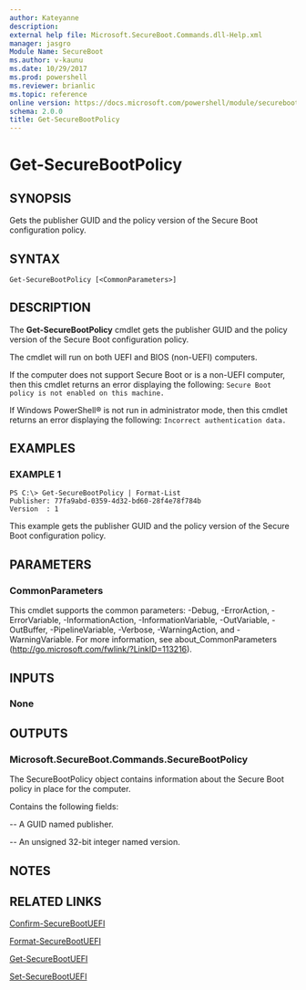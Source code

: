 ```yaml
---
author: Kateyanne
description: 
external help file: Microsoft.SecureBoot.Commands.dll-Help.xml
manager: jasgro
Module Name: SecureBoot
ms.author: v-kaunu
ms.date: 10/29/2017
ms.prod: powershell
ms.reviewer: brianlic
ms.topic: reference
online version: https://docs.microsoft.com/powershell/module/secureboot/get-securebootpolicy?view=windowsserver2012r2-ps&wt.mc_id=ps-gethelp
schema: 2.0.0
title: Get-SecureBootPolicy
---
```


# Get-SecureBootPolicy

## SYNOPSIS
Gets the publisher GUID and the policy version of the Secure Boot configuration policy.

## SYNTAX

```
Get-SecureBootPolicy [<CommonParameters>]
```

## DESCRIPTION
The **Get-SecureBootPolicy** cmdlet gets the publisher GUID and the policy version of the Secure Boot configuration policy.

The cmdlet will run on both UEFI and BIOS (non-UEFI) computers.

If the computer does not support Secure Boot or is a non-UEFI computer, then this cmdlet returns an error displaying the following: `Secure Boot policy is not enabled on this machine.`

If Windows PowerShell® is not run in administrator mode, then this cmdlet returns an error displaying the following: `Incorrect authentication data.`

## EXAMPLES

### EXAMPLE 1
```
PS C:\> Get-SecureBootPolicy | Format-List
Publisher: 77fa9abd-0359-4d32-bd60-28f4e78f784b 
Version  : 1
```

This example gets the publisher GUID and the policy version of the Secure Boot configuration policy.

## PARAMETERS

### CommonParameters
This cmdlet supports the common parameters: -Debug, -ErrorAction, -ErrorVariable, -InformationAction, -InformationVariable, -OutVariable, -OutBuffer, -PipelineVariable, -Verbose, -WarningAction, and -WarningVariable. For more information, see about_CommonParameters (http://go.microsoft.com/fwlink/?LinkID=113216).

## INPUTS

### None

## OUTPUTS

### Microsoft.SecureBoot.Commands.SecureBootPolicy
The SecureBootPolicy object contains information about the Secure Boot policy in place for the computer.

Contains the following fields: 

 -- A GUID named publisher. 

 -- An unsigned 32-bit integer named version.

## NOTES

## RELATED LINKS

[Confirm-SecureBootUEFI](./Confirm-SecureBootUEFI.md)

[Format-SecureBootUEFI](./Format-SecureBootUEFI.md)

[Get-SecureBootUEFI](./Get-SecureBootUEFI.md)

[Set-SecureBootUEFI](./Set-SecureBootUEFI.md)

